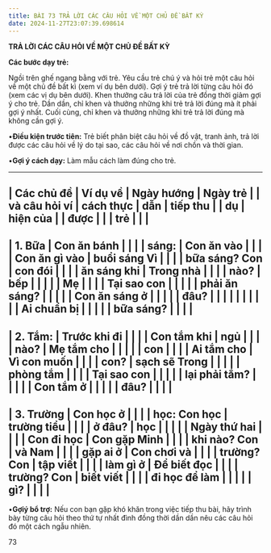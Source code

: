 ```yaml
---
title: BÀI 73 TRẢ LỜI CÁC CÂU HỎI VỀ MỘT CHỦ ĐỀ BẤT KỲ
date: 2024-11-27T23:07:39.698614
---
```


**TRẢ LỜI CÁC CÂU HỎI VỀ MỘT CHỦ ĐỀ BẤT KỲ**

**Các bước dạy trẻ:**

Ngồi trên ghế ngang bằng với trẻ. Yêu cầu trẻ chú ý và hỏi trẻ một câu
hỏi về một chủ đề bất kì (xem ví dụ bên dưới). Gợi ý trẻ trả lời từng
câu hỏi đó (xem các vị dụ bên dưới). Khen thưởng câu trả lời của trẻ
đồng thời giảm gợi ý cho trẻ. Dần dần, chỉ khen và thưởng những khi
trẻ trả lời đúng mà ít phải gợi ý nhất. Cuối cùng, chỉ khen và thưởng
những khi trẻ trả lời đúng mà không cần gợi ý.

•**Điều kiện trước tiên:** Trẻ biết phân biệt câu hỏi về đồ vật, tranh
ảnh, trả lời được các câu hỏi về lý do tại sao, các câu hỏi về nơi
chồn và thời gian.

•**Gợi ý cách dạy:** Làm mẫu cách làm đúng cho trẻ.

-------------------------------------------------------------------------
| **Các chủ đề  | **Ví dụ về    | **Ngày hướng  | **Ngày trẻ    |
| và câu hỏi ví | cách thực     | dẫn**         | tiếp thu      |
| dụ**          | hiện của      |                 | được**        |
|                 | trẻ**         |                 |                 |
-------------------------------------------------------------------------
| **1. Bữa      | Con ăn bánh  |                 |                 |
| sáng:**      | Con ăn vào    |                 |                 |
| Con ăn gì vào | buổi sáng Vì  |                 |                 |
| bữa sáng? Con | con đói      |                 |                 |
| ăn sáng khi   | Trong nhà     |                 |                 |
| nào?          | bếp          |                 |                 |
|               | Mẹ            |                 |                 |
| Tại sao con   |                 |                 |                 |
| phải ăn sáng? |                 |                 |                 |
| Con ăn sáng ở |                 |                 |                 |
| đâu?          |                 |                 |                 |
|               |                 |                 |                 |
| Ai chuẩn bị   |                 |                 |                 |
| bữa sáng?     |                 |                 |                 |
-------------------------------------------------------------------------
| **2. Tắm:**  | Trước khi đi  |                 |                 |
| Con tắm khi   | ngủ          |                 |                 |
| nào?          | Mẹ tắm cho    |                 |                 |
|               | con          |                 |                 |
| Ai tắm cho    | Vì con muốn   |                 |                 |
| con?          | sạch sẽ Trong |                 |                 |
|               | phòng tắm     |                 |                 |
| Tại sao con   |                 |                 |                 |
| lại phải tắm? |                 |                 |                 |
| Con tắm ở     |                 |                 |                 |
| đâu?          |                 |                 |                 |
-------------------------------------------------------------------------
| **3. Trường     | Con học ở     |                 |                 |
| học:** Con học  | trường tiểu   |                 |                 |
| ở đâu?          | học          |                 |                 |
|                 | Ngày thứ hai |                 |                 |
| Con đi học    | Con gặp Minh  |                 |                 |
| khi nào? Con  | và Nam       |                 |                 |
| gặp ai ở      | Con chơi và   |                 |                 |
| trường? Con   | tập viết     |                 |                 |
| làm gì ở      | Để biết đọc   |                 |                 |
| trường? Con   | biết viết     |                 |                 |
| đi học để làm |                 |                 |                 |
| gì?           |                 |                 |                 |
-------------------------------------------------------------------------

•**Gợiý bổ trợ:** Nếu con bạn gặp khó khăn trong việc tiếp thu bài,
hãy trình bày từng câu hỏi theo thứ tự nhất đình đồng thời dần dần nêu
các câu hỏi đó một cách ngẫu nhiên.

73

